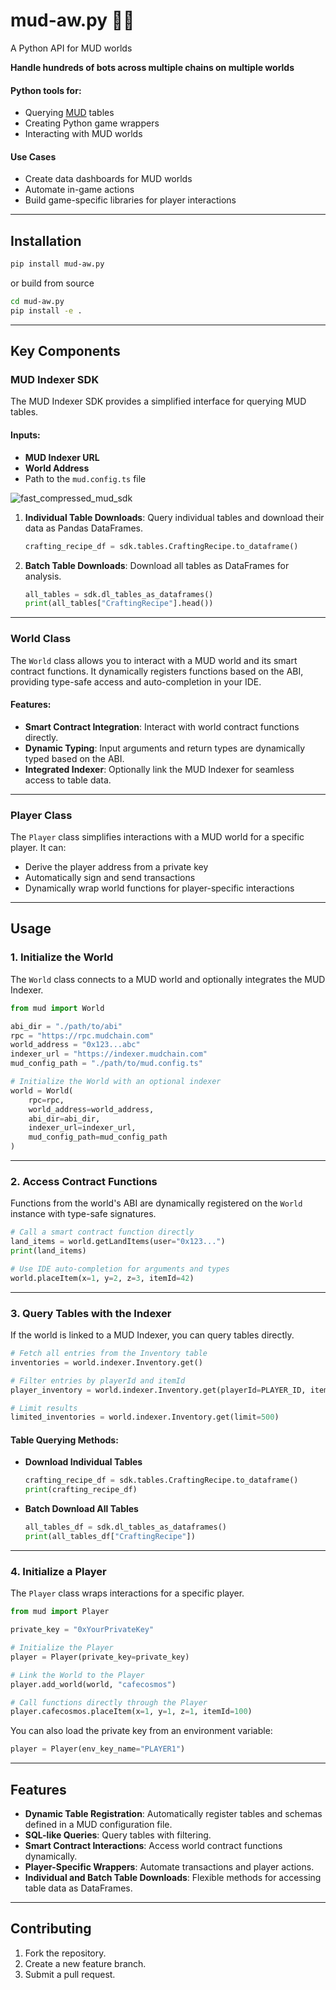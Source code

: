 # mud-aw.py 🧱🐍


A Python API for MUD worlds

**Handle hundreds of bots across multiple chains on multiple worlds**

#### Python tools for:

- Querying [MUD](https://mud.dev/) tables
- Creating Python game wrappers
- Interacting with MUD worlds

#### Use Cases

- Create data dashboards for MUD worlds
- Automate in-game actions
- Build game-specific libraries for player interactions

---

## Installation

```bash
pip install mud-aw.py
```

or build from source

```bash
cd mud-aw.py
pip install -e .
```

---

## Key Components

### **MUD Indexer SDK**

The MUD Indexer SDK provides a simplified interface for querying MUD tables.

#### Inputs:
- **MUD Indexer URL**
- **World Address**
- Path to the `mud.config.ts` file

![fast_compressed_mud_sdk](https://github.com/user-attachments/assets/092bc23b-7253-4f71-a3f8-232d653386a9)

1. **Individual Table Downloads**: Query individual tables and download their data as Pandas DataFrames.
   ```python
   crafting_recipe_df = sdk.tables.CraftingRecipe.to_dataframe()
   ```
2. **Batch Table Downloads**: Download all tables as DataFrames for analysis.
   ```python
   all_tables = sdk.dl_tables_as_dataframes()
   print(all_tables["CraftingRecipe"].head())
   ```

---

### **World Class**

The `World` class allows you to interact with a MUD world and its smart contract functions. It dynamically registers functions based on the ABI, providing type-safe access and auto-completion in your IDE.

#### Features:
- **Smart Contract Integration**: Interact with world contract functions directly.
- **Dynamic Typing**: Input arguments and return types are dynamically typed based on the ABI.
- **Integrated Indexer**: Optionally link the MUD Indexer for seamless access to table data.

---

### **Player Class**

The `Player` class simplifies interactions with a MUD world for a specific player. It can:
- Derive the player address from a private key
- Automatically sign and send transactions
- Dynamically wrap world functions for player-specific interactions

---

## Usage

### 1. Initialize the World

The `World` class connects to a MUD world and optionally integrates the MUD Indexer.

```python
from mud import World

abi_dir = "./path/to/abi"
rpc = "https://rpc.mudchain.com"
world_address = "0x123...abc"
indexer_url = "https://indexer.mudchain.com"
mud_config_path = "./path/to/mud.config.ts"

# Initialize the World with an optional indexer
world = World(
    rpc=rpc,
    world_address=world_address,
    abi_dir=abi_dir,
    indexer_url=indexer_url,
    mud_config_path=mud_config_path
)
```

---

### 2. Access Contract Functions

Functions from the world's ABI are dynamically registered on the `World` instance with type-safe signatures.

```python
# Call a smart contract function directly
land_items = world.getLandItems(user="0x123...")
print(land_items)

# Use IDE auto-completion for arguments and types
world.placeItem(x=1, y=2, z=3, itemId=42)
```

---

### 3. Query Tables with the Indexer

If the world is linked to a MUD Indexer, you can query tables directly.

```python
# Fetch all entries from the Inventory table
inventories = world.indexer.Inventory.get()

# Filter entries by playerId and itemId
player_inventory = world.indexer.Inventory.get(playerId=PLAYER_ID, itemId=ITEM_ID)

# Limit results
limited_inventories = world.indexer.Inventory.get(limit=500)
```

#### Table Querying Methods:

- **Download Individual Tables**
   ```python
   crafting_recipe_df = sdk.tables.CraftingRecipe.to_dataframe()
   print(crafting_recipe_df)
   ```

- **Batch Download All Tables**
   ```python
   all_tables_df = sdk.dl_tables_as_dataframes()
   print(all_tables_df["CraftingRecipe"])
   ```

---

### 4. Initialize a Player

The `Player` class wraps interactions for a specific player.

```python
from mud import Player

private_key = "0xYourPrivateKey"

# Initialize the Player
player = Player(private_key=private_key)

# Link the World to the Player
player.add_world(world, "cafecosmos")

# Call functions directly through the Player
player.cafecosmos.placeItem(x=1, y=1, z=1, itemId=100)
```

You can also load the private key from an environment variable:

```python
player = Player(env_key_name="PLAYER1")
```

---

## Features

- **Dynamic Table Registration**: Automatically register tables and schemas defined in a MUD configuration file.
- **SQL-like Queries**: Query tables with filtering.
- **Smart Contract Interactions**: Access world contract functions dynamically.
- **Player-Specific Wrappers**: Automate transactions and player actions.
- **Individual and Batch Table Downloads**: Flexible methods for accessing table data as DataFrames.

---

## Contributing

1. Fork the repository.
2. Create a new feature branch.
3. Submit a pull request.


